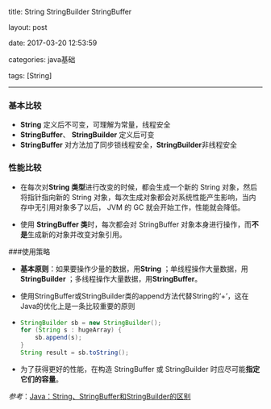 

title: String StringBuilder StringBuffer

layout: post

date: 2017-03-20 12:53:59

categories: java基础

tags: [String]

---

### 基本比较
* **String** 定义后不可变，可理解为常量，线程安全  
* **StringBuffer**、 **StringBuilder** 定义后可变 
* **StringBuffer** 对方法加了同步锁线程安全，**StringBuilder**非线程安全

### 性能比较
* 在每次对**String 类型**进行改变的时候，都会生成一个新的 String 对象，然后将指针指向新的 String 对象，每次生成对象都会对系统性能产生影响，当内存中无引用对象多了以后， JVM 的 GC 就会开始工作，性能就会降低。

* 使用 **StringBuffer 类**时，每次都会对 StringBuffer 对象本身进行操作，而**不是**生成新的对象并改变对象引用。

<!-- more -->

###使用策略

* **基本原则**：如果要操作少量的数据，用**String** ；单线程操作大量数据，用**StringBuilder** ；多线程操作大量数据，用**StringBuffer**。

* 使用StringBuffer或StringBuilder类的append方法代替String的‘+’，这在Java的优化上是一条比较重要的原则

* ```java
  StringBuilder sb = new StringBuilder();  
  for (String s : hugeArray) {  
      sb.append(s);  
  }  
  String result = sb.toString();
  ```

* 为了获得更好的性能，在构造 StringBuffer 或 StringBuilder 时应尽可能**指定它们的容量**。

*参考*：[Java：String、StringBuffer和StringBuilder的区别](http://blog.csdn.net/kingzone_2008/article/details/9220691)